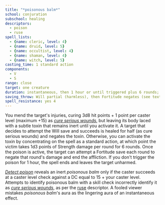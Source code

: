 ```yaml
---
title: "*poisonous balm*"
school: conjuration
subschool: healing
descriptors:
  - poison
  - ruse
spell_lists:
  - {name: cleric, level: 4}
  - {name: druid, level: 5}
  - {name: occultist, level: 4}
  - {name: shaman, level: 4}
  - {name: witch, level: 5}
casting_time: 1 standard action
components:
  - V
  - S
range: close
target: one creature
duration: instantaneous, then 1 hour or until triggered plus 6 rounds; see text
saving_throw: Will partial (harmless), then Fortitude negates (see text)
spell_resistance: yes 4
---
```


You mend the target's injuries, curing 3d8 hit points + 1 point per caster level (maximum +15) as [*cure serious wounds*](/spells/cure-serious-wounds/), but leaving its body laced with a subtle toxin that remains inert until you activate it. A target that decides to attempt the Will save and succeeds is healed for half (as cure serious wounds) and negates the toxin. Otherwise, you can activate the toxin by concentrating on the spell as a standard action, at which point the victim takes 1d3 points of Strength damage per round for 6 rounds. Once the poison is active, the target can attempt a Fortitude save each round to negate that round's damage and end the affliction. If you don't trigger the poison for 1 hour, the spell ends and leaves the target unharmed.

[*Detect poison*](/spells/detect-poison/) reveals an inert *poisonous balm* only if the caster succeeds at a caster level check against a DC equal to 15 + your caster level. Attempts to identify poisonous balm with a skill check incorrectly identify it as [*cure serious wounds*](/spells/cure-serious-wounds/), as per the [ruse](/descriptors/ruse) descriptor. A fooled viewer mistakes *poisonous balm*'s aura as the lingering aura of an instantaneous effect.

